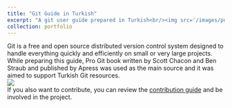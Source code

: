 ```yaml
---
title: "Git Guide in Turkish"
excerpt: "A git user guide prepared in Turkish<br/><img src='/images/portfolyo/gitGuide/gitGuide.PNG'>"
collection: portfolio
---
```

 
Git is a free and open source distributed version control system designed to handle everything quickly and efficiently on small or very large projects. While preparing this guide, Pro Git book written by Scott Chacon and Ben Straub and published by Apress was used as the main source and it was aimed to support Turkish Git resources.
</br><img src='/images/portfolyo/gitGuide/gitGuideFirstPage.PNG'>  
If you also want to contribute, you can review the [contribution guide](https://github.com/hakanbakacak/git-rehberi) and be involved in the project.



